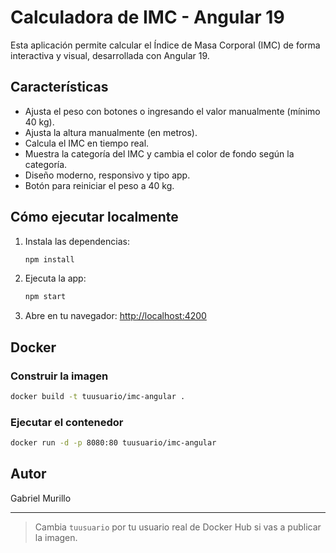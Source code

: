 # Calculadora de IMC - Angular 19

Esta aplicación permite calcular el Índice de Masa Corporal (IMC) de forma interactiva y visual, desarrollada con Angular 19.

## Características
- Ajusta el peso con botones o ingresando el valor manualmente (mínimo 40 kg).
- Ajusta la altura manualmente (en metros).
- Calcula el IMC en tiempo real.
- Muestra la categoría del IMC y cambia el color de fondo según la categoría.
- Diseño moderno, responsivo y tipo app.
- Botón para reiniciar el peso a 40 kg.

## Cómo ejecutar localmente

1. Instala las dependencias:
   ```bash
   npm install
   ```
2. Ejecuta la app:
   ```bash
   npm start
   ```
3. Abre en tu navegador: [http://localhost:4200](http://localhost:4200)

## Docker

### Construir la imagen
```bash
docker build -t tuusuario/imc-angular .
```

### Ejecutar el contenedor
```bash
docker run -d -p 8080:80 tuusuario/imc-angular
```

## Autor
Gabriel Murillo

---

> Cambia `tuusuario` por tu usuario real de Docker Hub si vas a publicar la imagen.
